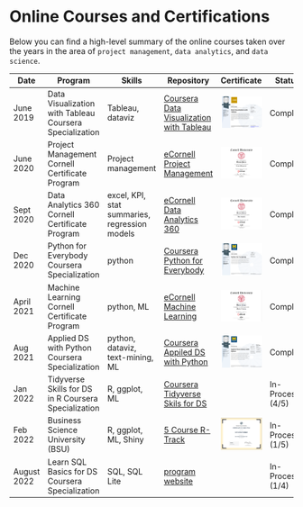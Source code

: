 # Online Courses and Certifications

Below you can find a high-level summary of the online courses taken over the years in the area of `project management`, `data analytics`, and `data science`.

| Date       | Program                                                 | Skills                                        | Repository                                                                                                                   | Certificate                                                         | Status           |
|------------|---------------------------------------------------------|-----------------------------------------------|------------------------------------------------------------------------------------------------------------------------------|---------------------------------------------------------------------|------------------|
| June 2019  | Data Visualization with Tableau Coursera Specialization | Tableau, dataviz                              | [Coursera Data Visualization with Tableau](https://github.com/poncest/Data-Visualization-with-Tableau-Specialization)        | ![](images/Data%20Visualization%20with%20Tableau%20certificate.png) | Complete         |
| June 2020  | Project Management Cornell Certificate Program          | Project management                            | [eCornell Project Management](https://github.com/poncest/eCornell-Project-Management)                                        | ![](images/PM%20certificate.png)                                    | Complete         |
| Sept 2020  | Data Analytics 360 Cornell Certificate Program          | excel, KPI, stat summaries, regression models | [eCornell Data Analytics 360](https://github.com/poncest/eCornell-Data-Analytics-360)                                        | ![](images/DA360%20certificate.png)                                 | Complete         |
| Dec 2020   | Python for Everybody Coursera Specialization            | python                                        | [Coursera Python for Everybody](https://github.com/poncest/Coursera-Python-for-Everybody)                                    | ![](images/P4E%20certificate.png)                                   | Complete         |
| April 2021 | Machine Learning Cornell Certificate Program            | python, ML                                    | [eCornell Machine Learning](https://github.com/poncest/eCornell-Machine-Learning)                                            | ![](images/ML%20Certificate.png)                                    | Complete         |
| Aug 2021   | Applied DS with Python Coursera Specialization          | python, dataviz, text-mining, ML              | [Coursera Appiled DS with Python](https://github.com/poncest/Coursera-Applied-Data-Science-With-Python)                      | ![](images/Appiled%20DS%20certificate.png)                          | Complete         |
| Jan 2022   | Tidyverse Skills for DS in R Coursera Specialization    | R, ggplot, ML                                 | [Coursera Tidyverse Skils for DS](https://github.com/poncest/coursera-tidyverse-skills-for-data-science-in-R-specialization) |                                                                     | In-Process (4/5) |
| Feb 2022   | Business Science University (BSU)                       | R, ggplot, ML, Shiny                          | [5 Course R-Track](https://github.com/poncest/bsu)                                                                           | ![](images/BSU%20course%201.png)                                    | In-Process (1/5) |
| August 2022  | Learn SQL Basics for DS Coursera Specialization         | SQL, SQL Lite                                 | [program website](https://www.coursera.org/specializations/learn-sql-basics-data-science)                                    |                                                                     | In-Process (1/4) |
